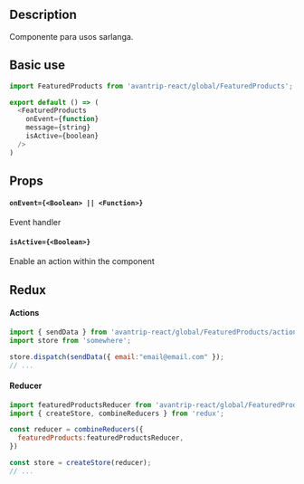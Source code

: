 ## Description
Componente para usos sarlanga.

## Basic use

```javascript
import FeaturedProducts from 'avantrip-react/global/FeaturedProducts';

export default () => (
  <FeaturedProducts
    onEvent={function}
    message={string}
    isActive={boolean}
  />
)
```


## Props

#### `onEvent={<Boolean> || <Function>}`
Event handler

#### `isActive={<Boolean>}`
Enable an action within the component


## Redux

#### Actions
```javascript
import { sendData } from 'avantrip-react/global/FeaturedProducts/actions';
import store from 'somewhere';

store.dispatch(sendData({ email:"email@email.com" });
// ...
```

#### Reducer
```javascript
import featuredProductsReducer from 'avantrip-react/global/FeaturedProducts/reducer';
import { createStore, combineReducers } from 'redux';

const reducer = combineReducers({
  featuredProducts:featuredProductsReducer,
})

const store = createStore(reducer);
// ...
```
